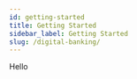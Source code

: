```yaml
---
id: getting-started
title: Getting Started
sidebar_label: Getting Started
slug: /digital-banking/
---
```


Hello
